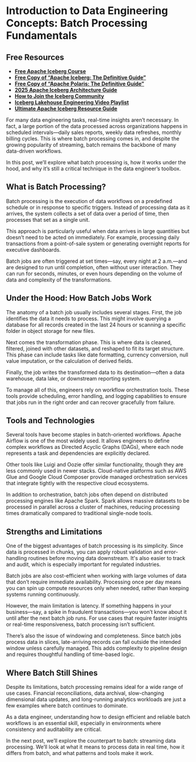 # Introduction to Data Engineering Concepts: Batch Processing Fundamentals

## Free Resources  
- **[Free Apache Iceberg Course](https://hello.dremio.com/webcast-an-apache-iceberg-lakehouse-crash-course-reg.html?utm_source=ev_external_blog&utm_medium=influencer&utm_campaign=intro_to_de&utm_content=alexmerced&utm_term=external_blog)**  
- **[Free Copy of “Apache Iceberg: The Definitive Guide”](https://hello.dremio.com/wp-apache-iceberg-the-definitive-guide-reg.html?utm_source=ev_external_blog&utm_medium=influencer&utm_campaign=intro_to_de&utm_content=alexmerced&utm_term=external_blog)**  
- **[Free Copy of “Apache Polaris: The Definitive Guide”](https://hello.dremio.com/wp-apache-polaris-guide-reg.html?utm_source=ev_external_blog&utm_medium=influencer&utm_campaign=intro_to_de&utm_content=alexmerced&utm_term=external_blog)**  
- **[2025 Apache Iceberg Architecture Guide](https://medium.com/data-engineering-with-dremio/2025-guide-to-architecting-an-iceberg-lakehouse-9b19ed42c9de)**  
- **[How to Join the Iceberg Community](https://medium.alexmerced.blog/guide-to-finding-apache-iceberg-events-near-you-and-being-part-of-the-greater-iceberg-community-0c38ae785ddb)**  
- **[Iceberg Lakehouse Engineering Video Playlist](https://youtube.com/playlist?list=PLsLAVBjQJO0p0Yq1fLkoHvt2lEJj5pcYe&si=WTSnqjXZv6Glkc3y)**  
- **[Ultimate Apache Iceberg Resource Guide](https://medium.com/data-engineering-with-dremio/ultimate-directory-of-apache-iceberg-resources-e3e02efac62e)** 

For many data engineering tasks, real-time insights aren’t necessary. In fact, a large portion of the data processed across organizations happens in scheduled intervals—daily sales reports, weekly data refreshes, monthly billing cycles. This is where batch processing comes in, and despite the growing popularity of streaming, batch remains the backbone of many data-driven workflows.

In this post, we’ll explore what batch processing is, how it works under the hood, and why it’s still a critical technique in the data engineer’s toolbox.

## What is Batch Processing?

Batch processing is the execution of data workflows on a predefined schedule or in response to specific triggers. Instead of processing data as it arrives, the system collects a set of data over a period of time, then processes that set as a single unit.

This approach is particularly useful when data arrives in large quantities but doesn’t need to be acted on immediately. For example, processing daily transactions from a point-of-sale system or generating overnight reports for executive dashboards.

Batch jobs are often triggered at set times—say, every night at 2 a.m.—and are designed to run until completion, often without user interaction. They can run for seconds, minutes, or even hours depending on the volume of data and complexity of the transformations.

## Under the Hood: How Batch Jobs Work

The anatomy of a batch job usually includes several stages. First, the job identifies the data it needs to process. This might involve querying a database for all records created in the last 24 hours or scanning a specific folder in object storage for new files.

Next comes the transformation phase. This is where data is cleaned, filtered, joined with other datasets, and reshaped to fit its target structure. This phase can include tasks like date formatting, currency conversion, null value imputation, or the calculation of derived fields.

Finally, the job writes the transformed data to its destination—often a data warehouse, data lake, or downstream reporting system.

To manage all of this, engineers rely on workflow orchestration tools. These tools provide scheduling, error handling, and logging capabilities to ensure that jobs run in the right order and can recover gracefully from failure.

## Tools and Technologies

Several tools have become staples in batch-oriented workflows. Apache Airflow is one of the most widely used. It allows engineers to define complex workflows as Directed Acyclic Graphs (DAGs), where each node represents a task and dependencies are explicitly declared.

Other tools like Luigi and Oozie offer similar functionality, though they are less commonly used in newer stacks. Cloud-native platforms such as AWS Glue and Google Cloud Composer provide managed orchestration services that integrate tightly with the respective cloud ecosystems.

In addition to orchestration, batch jobs often depend on distributed processing engines like Apache Spark. Spark allows massive datasets to be processed in parallel across a cluster of machines, reducing processing times dramatically compared to traditional single-node tools.

## Strengths and Limitations

One of the biggest advantages of batch processing is its simplicity. Since data is processed in chunks, you can apply robust validation and error-handling routines before moving data downstream. It's also easier to track and audit, which is especially important for regulated industries.

Batch jobs are also cost-efficient when working with large volumes of data that don’t require immediate availability. Processing once per day means you can spin up compute resources only when needed, rather than keeping systems running continuously.

However, the main limitation is latency. If something happens in your business—say, a spike in fraudulent transactions—you won’t know about it until after the next batch job runs. For use cases that require faster insights or real-time responsiveness, batch processing isn’t sufficient.

There’s also the issue of windowing and completeness. Since batch jobs process data in slices, late-arriving records can fall outside the intended window unless carefully managed. This adds complexity to pipeline design and requires thoughtful handling of time-based logic.

## Where Batch Still Shines

Despite its limitations, batch processing remains ideal for a wide range of use cases. Financial reconciliations, data archival, slow-changing dimensional data updates, and long-running analytics workloads are just a few examples where batch continues to dominate.

As a data engineer, understanding how to design efficient and reliable batch workflows is an essential skill, especially in environments where consistency and auditability are critical.

In the next post, we’ll explore the counterpart to batch: streaming data processing. We’ll look at what it means to process data in real time, how it differs from batch, and what patterns and tools make it work.
